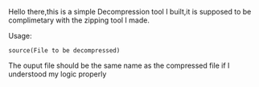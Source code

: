 Hello there,this is a simple Decompression tool I built,it is supposed to be complimetary with the zipping tool I made.

Usage:

`source(File to be decompressed)`

The ouput file should be the same name as the compressed file if I understood my logic properly
